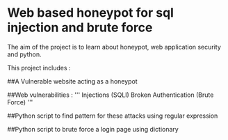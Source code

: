 # Web based honeypot for sql injection and brute force

The aim of the project is to learn about honeypot, web application security and python.

This project includes :

##A Vulnerable website acting as a honeypot

##Web vulnerabilities :
'''
Injections (SQLI)
Broken Authentication (Brute Force)
'''

##Python script to find pattern for these attacks using regular expression

##Python script to brute force a login page using dictionary



